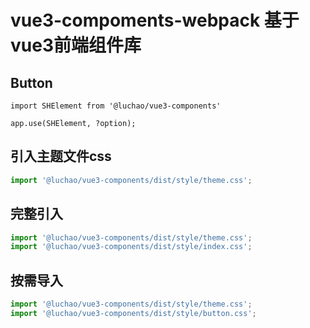 # vue3-compoments-webpack 基于vue3前端组件库

## Button

```vue
import SHElement from '@luchao/vue3-components'

app.use(SHElement, ?option);
```

## 引入主题文件css

```javascript
import '@luchao/vue3-components/dist/style/theme.css';
```

## 完整引入

```javascript
import '@luchao/vue3-components/dist/style/theme.css';
import '@luchao/vue3-components/dist/style/index.css';
```

## 按需导入

```javascript
import '@luchao/vue3-components/dist/style/theme.css';
import '@luchao/vue3-components/dist/style/button.css';
```